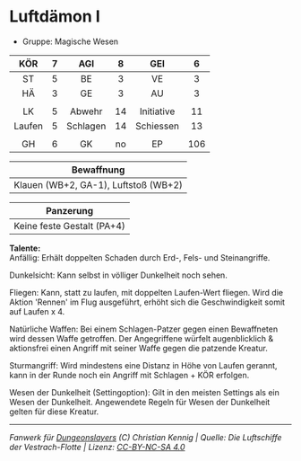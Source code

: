 # Luftdämon I  
- Gruppe: Magische Wesen  

| KÖR | 7 | AGI | 8 | GEI | 6 |
| :-: | :-: | :-: | :-: | :-: | :-: |
| ST | 5 | BE | 3 | VE | 3 |
| HÄ | 3 | GE | 3 | AU | 3 |
|  |
| LK | 5 | Abwehr | 14 | Initiative | 11 |
| Laufen | 5 | Schlagen | 14 | Schiessen | 13 |
|  |
| GH | 6 | GK | no | EP | 106 |

| Bewaffnung |
| --- |
| Klauen (WB+2, GA-1), Luftstoß (WB+2) |


| Panzerung |
| --- |
| Keine feste Gestalt (PA+4) |


**Talente:**  
Anfällig: Erhält doppelten Schaden durch Erd-, Fels- und Steinangriffe.

Dunkelsicht: Kann selbst in völliger Dunkelheit noch sehen.

Fliegen: Kann, statt zu laufen, mit doppelten Laufen-Wert fliegen. Wird die Aktion 'Rennen' im Flug ausgeführt, erhöht sich die Geschwindigkeit somit auf Laufen x 4.

Natürliche Waffen: Bei einem Schlagen-Patzer gegen einen Bewaffneten wird dessen Waffe getroffen. Der Angegriffene würfelt augenblicklich & aktionsfrei einen Angriff mit seiner Waffe gegen die patzende Kreatur.

Sturmangriff: Wird mindestens eine Distanz in Höhe von Laufen gerannt, kann in der Runde noch ein Angriff mit Schlagen + KÖR erfolgen.

Wesen der Dunkelheit (Settingoption): Gilt in den meisten Settings als ein Wesen der Dunkelheit. Angewendete Regeln für Wesen der Dunkelheit gelten für diese Kreatur.





___
*Fanwerk für [Dungeonslayers](https://www.dungeonslayers.net/) (C) Christian Kennig | Quelle: Die Luftschiffe der Vestrach-Flotte | Lizenz: [CC-BY-NC-SA 4.0](https://creativecommons.org/licenses/by-nc-sa/4.0/deed.de)*